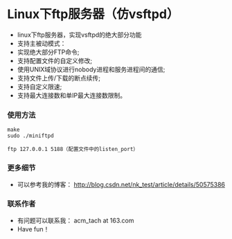 # Linux下ftp服务器（仿vsftpd）

* linux下ftp服务器，实现vsftpd的绝大部分功能
* 支持主被动模式：
* 实现绝大部分FTP命令;
* 支持配置文件的自定义修改;
* 使用UNIX域协议进行nobody进程和服务进程间的通信;
* 支持文件上传/下载的断点续传;
* 支持自定义限速;
* 支持最大连接数和单IP最大连接数限制。

### 使用方法
```
make
sudo ./miniftpd

ftp 127.0.0.1 5188（配置文件中的listen_port）
```
### 更多细节
 * 可以参考我的博客： http://blog.csdn.net/nk_test/article/details/50575386
 
### 联系作者
* 有问题可以联系我：  acm_tach at 163.com
* Have fun！
    
